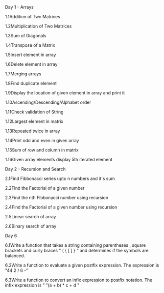 Day 1 - Arrays

1.1Addition of Two Matrices

1.2Multiplication of Two Matrices

1.3Sum of Diagonals

1.4Transpose of a Matrix

1.5Insert element in array

1.6Delete element in array

1.7Merging arrays

1.8Find duplicate element

1.9Display the location of given element in array and print it

1.10Ascending/Descending/Alphabet order

1.11Check validation of String

1.12Largest element in matrix

1.13Repeated twice in array

1.14Print odd and even in given array

1.15Sum of row and column in matrix

1.16Given array elements display 5th iterated element

Day 2 - Recursion and Search

2.1Find Fibbonacci series upto n numbers and it's sum

2.2Find the Factorial of a given number

2.3Find the nth Fibbonacci number using recursion

2.4Find the Factorial of a given number using recursion

2.5Linear search of array

2.6Binary search of array

Day 6

6.1Write a function that takes a string containing parentheses , square brackets  and curly braces "  ( { [ ] } " and determines if the symbols are balanced.
 
6.2Write a function to evaluate a given postfix expression. The expression is "44 2 / 6 -"

6.3Write a function to convert an infix expression to postfix notation. The infix expression is " "(a + b) * c + d "
